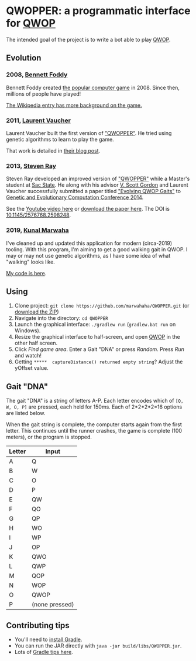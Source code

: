 # QWOPPER: a programmatic interface for [QWOP](http://www.foddy.net/Athletics.html)

The intended goal of the project is to write a bot able to play [QWOP](http://www.foddy.net/Athletics.html).

## Evolution
### 2008, [Bennett Foddy](http://foddy.net/)
Bennett Foddy created [the popular computer game](http://www.foddy.net/Athletics.html) in 2008.
Since then, millions of people have played!

[The Wikipedia entry has more background on the game.](https://en.wikipedia.org/wiki/QWOP)


### 2011, [Laurent Vaucher](https://slowfrog.blogspot.com/)
Laurent Vaucher built the first version of ["QWOPPER"](https://github.com/slowfrog/qwopper).
He tried using genetic algorithms to learn to play the game.

That work is detailed in [their blog post](http://slowfrog.blogspot.com/2011/03/genetically-engineered-qwop-part-1.html).

### 2013, [Steven Ray](https://github.com/pizzapotamus)
Steven Ray developed an improved version of ["QWOPPER"](https://github.com/pizzapotamus/Qwopper) while a Master's student at [Sac State](https://www.csus.edu/).
He along with his advisor [V. Scott Gordon](https://athena.ecs.csus.edu/~gordonvs/) and Laurent Vaucher successfully submitted a paper titled ["Evolving QWOP Gaits"](https://ai.google/research/pubs/pub42902) to [Genetic and Evolutionary Computation Conference 2014](http://www.sigevo.org/gecco-2014/).

See the [Youtube video here](https://www.youtube.com/watch?v=eWxFI3NHtT8) or [download the paper here](http://athena.ecs.csus.edu/~gordonvs/papers/QWOPgecco14.pdf). The DOI is [10.1145/2576768.2598248](http://doi.org/10.1145/2576768.2598248).

### 2019, [Kunal Marwaha](http://kunalmarwaha.com/)
I've cleaned up and updated this application for modern (circa-2019) tooling.
With this program, I'm aiming to get a good walking gait in QWOP.
I may or may not use genetic algorithms, as I have some idea of what "walking" looks like.

[My code is here](https://github.com/marwahaha/QWOPPER).

## Using
1. Clone project: `git clone https://github.com/marwahaha/QWOPPER.git` (or [download the ZIP](https://github.com/marwahaha/QWOPPER/archive/master.zip))
2. Navigate into the directory: `cd QWOPPER`
3. Launch the graphical interface: `./gradlew run` (`gradlew.bat run` on Windows).
4. Resize the graphical interface to half-screen, and open [QWOP](http://www.foddy.net/Athletics.html) in the other half screen.
5. Click *Find game area*. Enter a Gait "DNA" or press *Random*. Press *Run* and watch!
6. Getting `*****  captureDistance() returned empty string`? Adjust the yOffset value.

## Gait "DNA"
The gait "DNA" is a string of letters A-P. Each letter encodes which of `[Q, W, O, P]` are pressed, each held for 150ms. Each of 2\*2\*2\*2=16 options are listed below.

When the gait string is complete, the computer starts again from the first letter. This continues until the runner crashes, the game is complete (100 meters), or the program is stopped.

| Letter | Input |
| ---- | ----- |
| A | Q |
| B | W |
| C | O |
| D | P |
| E | QW |
| F | QO |
| G | QP |
| H | WO |
| I | WP |
| J | OP |
| K | QWO |
| L | QWP |
| M | QOP |
| N | WOP |
| O | QWOP |
| P | (none pressed) |

## Contributing tips
* You'll need to [install Gradle](https://gradle.org/install/).
* You can run the JAR directly with `java -jar build/libs/QWOPPER.jar`.
* Lots of [Gradle tips here](https://github.com/shekhargulati/gradle-tips).
